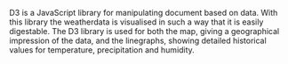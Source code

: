 D3 is a JavaScript library for manipulating document based on data. With this library the weatherdata is visualised in such a way that it is easily digestable. The D3 library is used for both the map, giving a geographical impression of the data, and the linegraphs, showing detailed historical values for temperature, precipitation and humidity.